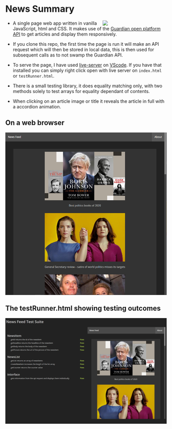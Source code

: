 # News Summary
<img align="right" width="200" src="./docs/news-feed-demo.gif">

- A single page web app written in vanilla JavaScript, html and CSS. It makes use of the [Guardian open platform API](https://open-platform.theguardian.com/documentation/) to get articles and display them responsively.

- If you clone this repo, the first time the page is run it will make an API request which will then be stored in local data, this is then used for subsequent calls as to not swamp the Guardian API.

- To serve the page, I have used [live-server](https://ritwickdey.github.io/vscode-live-server/) on [VScode](https://code.visualstudio.com/). If you have that installed you can simply right click open with live server on `index.html` or `testRunner.html`.

- There is a small testing library, it does equality matching only, with two methods solely to test arrays for equality dependant of contents. 

- When clicking on an article image or title it reveals the article in full with a accordion animation.

## On a web browser
<img align="center" width="700" src="./docs/news-feed-large.png">

## The testRunner.html showing testing outcomes
<img align="center" width="800" src="./docs/news-feed-testing.png">